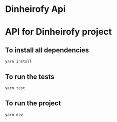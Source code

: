 # Dinheirofy Api

# API for Dinheirofy project

## To install all dependencies

`yarn install`

## To run the tests

`yarn test`

## To run the project

`yarn dev`
